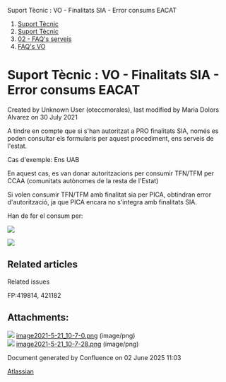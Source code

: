 Suport Tècnic : VO - Finalitats SIA - Error consums EACAT  

1.  [Suport Tècnic](index.md)
2.  [Suport Tècnic](13893782.md)
3.  [02 - FAQ's serveis](26313393.md)
4.  [FAQ's VO](28705575.md)

Suport Tècnic : VO - Finalitats SIA - Error consums EACAT
=========================================================

Created by Unknown User (oteccmorales), last modified by Maria Dolors Alvarez on 30 July 2021

A tindre en compte que si s'han autoritzat a PRO finalitats SIA, només es poden consultar els formularis per aquest procediment, ens serveis de l'estat.

  

  

Cas d'exemple: Ens UAB

En aquest cas, es van donar autoritzacions per consumir TFN/TFM per CCAA (comunitats autònomes de la resta de l'Estat)

Si volen consumir TFN/TFM amb finalitat sia per PICA, obtindran error d'autorització, ja que PICA encara no s'integra amb finalitats SIA.

Han de fer el consum per:

![](attachments/41523341/41523343.png)

![](attachments/41523341/41523342.png)

  

  

Related articles
----------------

  

Related issues

FP:419814, 421182

Attachments:
------------

![](images/icons/bullet_blue.gif) [image2021-5-21\_10-7-0.png](attachments/41523341/41523342.png) (image/png)  
![](images/icons/bullet_blue.gif) [image2021-5-21\_10-7-28.png](attachments/41523341/41523343.png) (image/png)  

Document generated by Confluence on 02 June 2025 11:03

[Atlassian](http://www.atlassian.com/)
